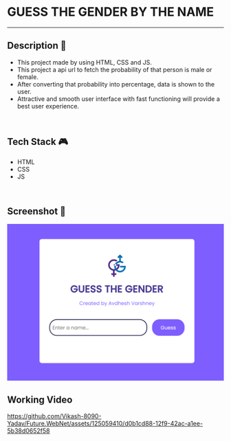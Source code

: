 # **GUESS THE GENDER BY THE NAME**
---


## **Description 📃** 
- This project made by using HTML, CSS and JS.
- This project a api url to fetch the probability of that person is male or female.
- After converting that probability into percentage, data is shown to the user.
- Attractive and smooth user interface with fast functioning will provide a best user experience.

<br>


## **Tech Stack 🎮**
- HTML
- CSS
- JS

<br>


## **Screenshot 📸**


![Guess The Gender](update.png)

## **Working Video** 
https://github.com/Vikash-8090-Yadav/Future.WebNet/assets/125059410/d0b1cd88-12f9-42ac-a1ee-5b38d0652f58

<br>

